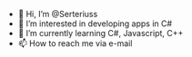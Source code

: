 - 👋 Hi, I’m @Serteriuss
- 👀 I’m interested in developing apps in C#
- 🌱 I’m currently learning C#, Javascript, C++
- 📫 How to reach me via e-mail

